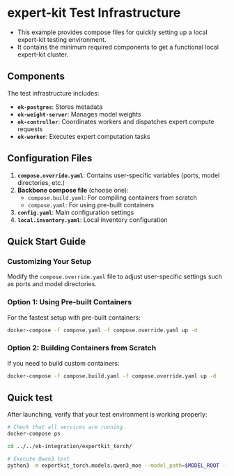 # expert-kit Test Infrastructure

- This example provides compose files for quickly setting up a local expert-kit testing environment. 
- It contains the minimum required components to get a functional local expert-kit cluster.

## Components

The test infrastructure includes:

- **`ek-postgres`**: Stores metadata
- **`ek-weight-server`**: Manages model weights
- **`ek-controller`**: Coordinates workers and dispatches expert compute requests
- **`ek-worker`**: Executes expert computation tasks

## Configuration Files

1. **`compose.override.yaml`**: Contains user-specific variables (ports, model directories, etc.)
2. **Backbone compose file** (choose one):
   - `compose.build.yaml`: For compiling containers from scratch
   - `compose.yaml`: For using pre-built containers
3. **`config.yaml`**: Main configuration settings
4. **`local.inventory.yaml`**: Local inventory configuration

## Quick Start Guide

### Customizing Your Setup

Modify the `compose.override.yaml` file to adjust user-specific settings such as ports and model directories.

### Option 1: Using Pre-built Containers

For the fastest setup with pre-built containers:

```bash
docker-compose -f compose.yaml -f compose.override.yaml up -d
```

### Option 2: Building Containers from Scratch

If you need to build custom containers:

```bash
docker-compose -f compose.build.yaml -f compose.override.yaml up -d
```

## Quick test

After launching, verify that your test environment is working properly:

```bash
# Check that all services are running
docker-compose ps

cd ../../ek-integration/expertkit_torch/

# Execute Qwen3 test
python3 -m expertkit_torch.models.qwen3_moe --model_path=$MODEL_ROOT --enable_ek
```
